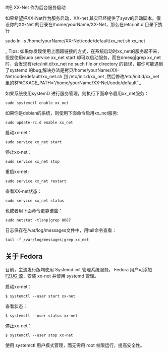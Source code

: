 #把 XX-Net 作为后台服务启动

如果希望把XX-Net作为服务启动，XX-net 其实已经提供了sysv的启动脚本。假设你的XX-Net 的目录在/home/yourName/XX-Net，那么在/etc/init.d 目录下执行

sudo ln -s /home/yourName/XX-Net/code/default/xx_net.sh xx_net

_ Tips: 如果你发现使用上面超链接的方式，在系统启动时xx_net的服务起不来，但是使用sudo service xx_net start 却可以启动服务，而在dmesg|grep xx_net 时，会发现有/etc/init.d/xx_net no such file or directory 的错误，那你可能遇到了systemd 的bug,解决办法是拷贝/home/yourName/XX-Net/code/default/xx_net.sh 到 /etc/init.d/xx_net ,然后修改/etc/init.d/xx_net 里的$PACKAGE_PATH='/home/yourName/XX-Net/code/default' _

如果系统使用systemD 进行服务管理，则执行下面命令启用xx_net服务：

    sudo systemctl enable xx_net

如果你是debian的系统，则使用下面命令启用xx_net服务:
    
    sudo update-rc.d enable xx_net 

启动xx-net：

    sudo service xx_net start

  
停止xx-net：

    sudo service xx_net stop

  
重启xx-net:

    sudo service xx_net restart

查看XX-net状态：

    sudo service xx_net status

也或者用下面命令更靠谱些：

    sudo netstat -tlanp|grep 8087
  
日志保存在/var/log/messages文件中，用tail命令查看：

    tail -f /var/log/messages|grep xx_net

## 关于 Fedora

目前，主流发行版均使用 Systemd init 管理系统服务。 Fedora 用户可添加 [FZUG 源](https://github.com/FZUG/repo/wiki/%E6%B7%BB%E5%8A%A0-FZUG-%E6%BA%90)，安装 xx-net 并使用 systemd 管理。

启动xx-net：

    $ systemctl --user start xx-net

查看状态：

    $ systemctl --user status xx-net

停止xx-net：

    $ systemctl --user stop xx-net

使用 systemctl 用户模式管理，而无需用 root 权限运行，提高安全性。